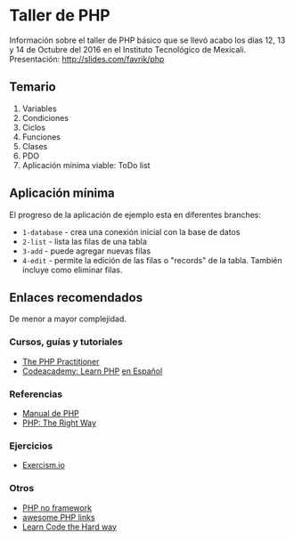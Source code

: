 # Taller de PHP
Información sobre el taller de PHP básico que se llevó acabo los días 12, 13 y 14 de Octubre del 2016 en el Instituto Tecnológico de Mexicali.
Presentación: http://slides.com/favrik/php

## Temario
1. Variables
2. Condiciones
3. Ciclos
4. Funciones
5. Clases
6. PDO
7. Aplicación mínima viable: ToDo list

## Aplicación mínima
El progreso de la aplicación de ejemplo esta en diferentes branches: 
* `1-database` - crea una conexión inicial con la base de datos
* `2-list` - lista las filas de una tabla
* `3-add` - puede agregar nuevas filas
* `4-edit` - permite la edición de las filas o "records" de la tabla.  También incluye como eliminar filas.

## Enlaces recomendados
De menor a mayor complejidad.

### Cursos, guías y tutoriales
* [The PHP Practitioner](https://laracasts.com/series/php-for-beginners)
* [Codeacademy: Learn PHP](https://www.codecademy.com/learn/php) [en Español](https://www.codecademy.com/en/tracks/php-clone)

### Referencias
* [Manual de PHP](http://php.net/manual/en/index.php)
* [PHP: The Right Way](http://www.phptherightway.com/)

### Ejercicios
* [Exercism.io](http://exercism.io/languages/php)

### Otros
* [PHP no framework](https://github.com/PatrickLouys/no-framework-tutorial)
* [awesome PHP links](https://github.com/ziadoz/awesome-php)
* [Learn Code the Hard way](https://learncodethehardway.org)
